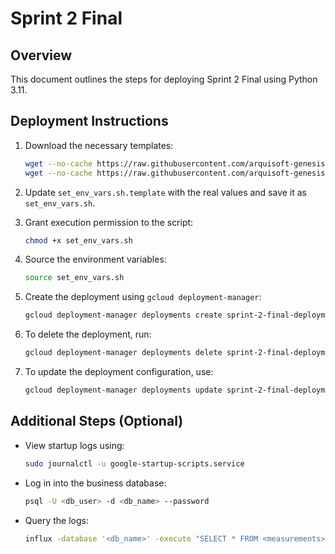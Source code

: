 # Sprint 2 Final

## Overview
This document outlines the steps for deploying Sprint 2 Final using Python 3.11.

## Deployment Instructions
1. Download the necessary templates:
    ```bash
    wget --no-cache https://raw.githubusercontent.com/arquisoft-genesis-202401/sprint-2-final/main/set_env_vars.sh.template
    wget --no-cache https://raw.githubusercontent.com/arquisoft-genesis-202401/sprint-2-final/main/deployment.yaml.template
    ```

2. Update `set_env_vars.sh.template` with the real values and save it as `set_env_vars.sh`.

3. Grant execution permission to the script:
    ```bash
    chmod +x set_env_vars.sh
    ```

4. Source the environment variables:
    ```bash
    source set_env_vars.sh
    ```

5. Create the deployment using `gcloud deployment-manager`:
    ```bash
    gcloud deployment-manager deployments create sprint-2-final-deployment --config deployment.yaml
    ```

6. To delete the deployment, run:
    ```bash
    gcloud deployment-manager deployments delete sprint-2-final-deployment
    ```

7. To update the deployment configuration, use:
    ```bash
    gcloud deployment-manager deployments update sprint-2-final-deployment --config deployment.yaml
    ```

## Additional Steps (Optional)
- View startup logs using:
    ```bash
    sudo journalctl -u google-startup-scripts.service
    ```
- Log in into the business database:
    ```bash
    psql -U <db_user> -d <db_name> --password
    ```
- Query the logs:
    ```bash
    influx -database '<db_name>' -execute "SELECT * FROM <measurements>"
    ```



